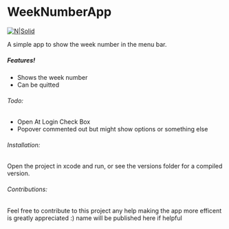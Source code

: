 # WeekNumberApp

[![N|Solid](https://fisherinc.co.uk/wp-content/uploads/weeknumber.png)](https://nodesource.com/products/nsolid)

A simple app to show the week number in the menu bar.

##### Features!

  - Shows the week number
  - Can be quitted

###### Todo:
  - Open At Login Check Box
  - Popover commented out but might show options or something else

###### Installation:
Open the project in xcode and run, or see the versions folder for a compiled version.

###### Contributions:

Feel free to contribute to this project any help making the app more efficent is greatly appreciated :)
name will be published here if helpful
